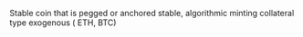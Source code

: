 Stable coin that is pegged or anchored
stable, algorithmic minting
collateral type exogenous ( ETH, BTC)
